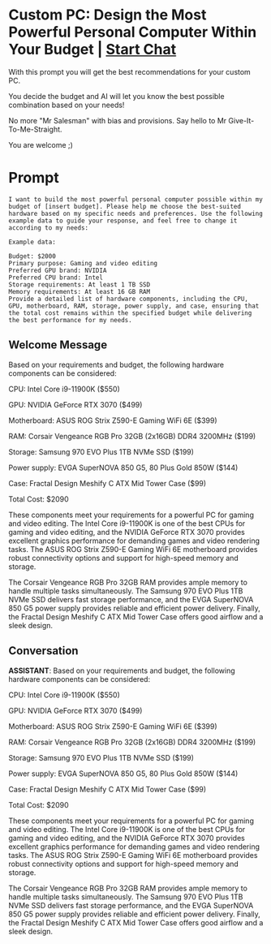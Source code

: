 

# Custom PC: Design the Most Powerful Personal Computer Within Your Budget | [Start Chat](https://gptcall.net/chat.html?data=%7B%22contact%22%3A%7B%22id%22%3A%22k-a4L4AvM7vQ0nEJJGoGE%22%2C%22flow%22%3Atrue%7D%7D)
With this prompt you will get the best recommendations for your custom PC. 

You decide the budget and AI will let you know the best possible combination based on your needs!

No more "Mr Salesman" with bias and provisions. Say hello to Mr Give-It-To-Me-Straight.

You are welcome ;)

# Prompt

```
I want to build the most powerful personal computer possible within my budget of [insert budget]. Please help me choose the best-suited hardware based on my specific needs and preferences. Use the following example data to guide your response, and feel free to change it according to my needs:

Example data:

Budget: $2000
Primary purpose: Gaming and video editing
Preferred GPU brand: NVIDIA
Preferred CPU brand: Intel
Storage requirements: At least 1 TB SSD
Memory requirements: At least 16 GB RAM
Provide a detailed list of hardware components, including the CPU, GPU, motherboard, RAM, storage, power supply, and case, ensuring that the total cost remains within the specified budget while delivering the best performance for my needs.
```

## Welcome Message
Based on your requirements and budget, the following hardware components can be considered:



CPU: Intel Core i9-11900K ($550)

GPU: NVIDIA GeForce RTX 3070 ($499)

Motherboard: ASUS ROG Strix Z590-E Gaming WiFi 6E ($399)

RAM: Corsair Vengeance RGB Pro 32GB (2x16GB) DDR4 3200MHz ($199)

Storage: Samsung 970 EVO Plus 1TB NVMe SSD ($199)

Power supply: EVGA SuperNOVA 850 G5, 80 Plus Gold 850W ($144)

Case: Fractal Design Meshify C ATX Mid Tower Case ($99)



Total Cost: $2090



These components meet your requirements for a powerful PC for gaming and video editing. The Intel Core i9-11900K is one of the best CPUs for gaming and video editing, and the NVIDIA GeForce RTX 3070 provides excellent graphics performance for demanding games and video rendering tasks. The ASUS ROG Strix Z590-E Gaming WiFi 6E motherboard provides robust connectivity options and support for high-speed memory and storage.



The Corsair Vengeance RGB Pro 32GB RAM provides ample memory to handle multiple tasks simultaneously. The Samsung 970 EVO Plus 1TB NVMe SSD delivers fast storage performance, and the EVGA SuperNOVA 850 G5 power supply provides reliable and efficient power delivery. Finally, the Fractal Design Meshify C ATX Mid Tower Case offers good airflow and a sleek design.

## Conversation

**ASSISTANT**: Based on your requirements and budget, the following hardware components can be considered:



CPU: Intel Core i9-11900K ($550)

GPU: NVIDIA GeForce RTX 3070 ($499)

Motherboard: ASUS ROG Strix Z590-E Gaming WiFi 6E ($399)

RAM: Corsair Vengeance RGB Pro 32GB (2x16GB) DDR4 3200MHz ($199)

Storage: Samsung 970 EVO Plus 1TB NVMe SSD ($199)

Power supply: EVGA SuperNOVA 850 G5, 80 Plus Gold 850W ($144)

Case: Fractal Design Meshify C ATX Mid Tower Case ($99)



Total Cost: $2090



These components meet your requirements for a powerful PC for gaming and video editing. The Intel Core i9-11900K is one of the best CPUs for gaming and video editing, and the NVIDIA GeForce RTX 3070 provides excellent graphics performance for demanding games and video rendering tasks. The ASUS ROG Strix Z590-E Gaming WiFi 6E motherboard provides robust connectivity options and support for high-speed memory and storage.



The Corsair Vengeance RGB Pro 32GB RAM provides ample memory to handle multiple tasks simultaneously. The Samsung 970 EVO Plus 1TB NVMe SSD delivers fast storage performance, and the EVGA SuperNOVA 850 G5 power supply provides reliable and efficient power delivery. Finally, the Fractal Design Meshify C ATX Mid Tower Case offers good airflow and a sleek design.

